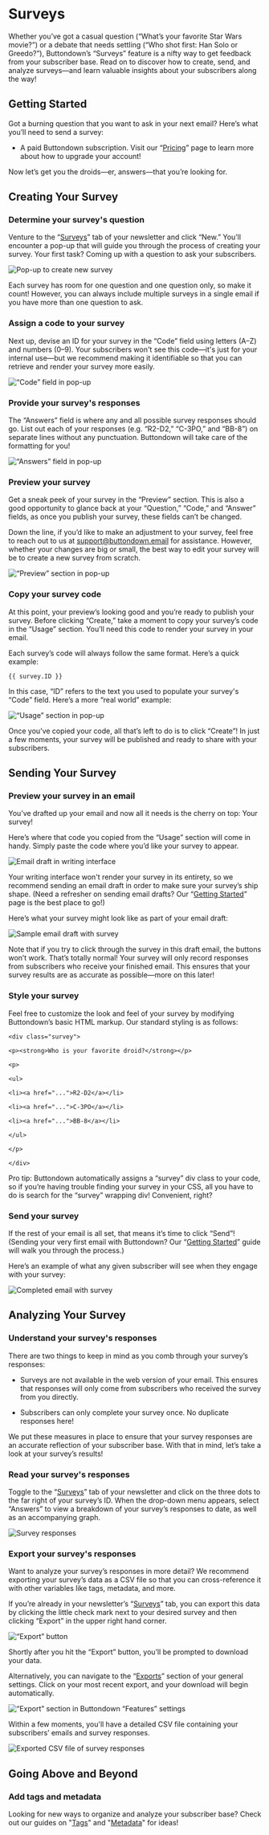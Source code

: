 ﻿# Surveys

Whether you’ve got a casual question (“What’s your favorite Star Wars movie?”) or a debate that needs settling (“Who shot first: Han Solo or Greedo?”), Buttondown’s “Surveys” feature is a nifty way to get feedback from your subscriber base. Read on to discover how to create, send, and analyze surveys—and learn valuable insights about your subscribers along the way!

## Getting Started

Got a burning question that you want to ask in your next email? Here’s what you’ll need to send a survey:

-   A paid Buttondown subscription. Visit our “[Pricing](https://buttondown.email/pricing)” page to learn more about how to upgrade your account!

Now let’s get you the droids—er, answers—that you’re looking for.

## Creating Your Survey

### Determine your survey's question

Venture to the “[Surveys](https://buttondown.email/surveys)” tab of your newsletter and click “New.” You’ll encounter a pop-up that will guide you through the process of creating your survey. Your first task? Coming up with a question to ask your subscribers.

![Pop-up to create new survey](https://github.com/madelinezday/buttondown/blob/main/images/surveys/surveys:pop-up-to-create-new-survey.gif?raw=true)

Each survey has room for one question and one question only, so make it count! However, you can always include multiple surveys in a single email if you have more than one question to ask.

### Assign a code to your survey

Next up, devise an ID for your survey in the “Code” field using letters (A–Z) and numbers (0–9). Your subscribers won't see this code—it's just for your internal use—but we recommend making it identifiable so that you can retrieve and render your survey more easily.

![“Code” field in pop-up](https://github.com/madelinezday/buttondown/blob/main/images/surveys/surveys:code-field-in-pop-up.gif?raw=true)

### Provide your survey's responses

The “Answers” field is where any and all possible survey responses should go. List out each of your responses (e.g. “R2-D2,” “C-3PO,” and “BB-8”) on separate lines without any punctuation. Buttondown will take care of the formatting for you!

![“Answers” field in pop-up](https://github.com/madelinezday/buttondown/blob/main/images/surveys/surveys:answers-field-in-pop-up.gif?raw=true)

### Preview your survey

Get a sneak peek of your survey in the “Preview” section. This is also a good opportunity to glance back at your “Question,” “Code,” and “Answer” fields, as once you publish your survey, these fields can’t be changed.

Down the line, if you’d like to make an adjustment to your survey, feel free to reach out to us at support@buttondown.email for assistance. However, whether your changes are big or small, the best way to edit your survey will be to create a new survey from scratch.

![“Preview” section in pop-up](https://github.com/madelinezday/buttondown/blob/main/images/surveys/surveys:preview-section-in-pop-up.gif?raw=true)

### Copy your survey code

At this point, your preview’s looking good and you’re ready to publish your survey. Before clicking “Create,” take a moment to copy your survey’s code in the “Usage” section. You’ll need this code to render your survey in your email.

Each survey’s code will always follow the same format. Here’s a quick example:

	{{ survey.ID }}

In this case, “ID” refers to the text you used to populate your survey's “Code” field. Here’s a more “real world” example:

![“Usage” section in pop-up](https://github.com/madelinezday/buttondown/blob/main/images/surveys/surveys:usage-section-in-pop-up.gif?raw=true)

Once you’ve copied your code, all that’s left to do is to click “Create”! In just a few moments, your survey will be published and ready to share with your subscribers.

## Sending Your Survey

### Preview your survey in an email

You’ve drafted up your email and now all it needs is the cherry on top: Your survey!

Here’s where that code you copied from the “Usage” section will come in handy. Simply paste the code where you’d like your survey to appear.

![Email draft in writing interface](https://github.com/madelinezday/buttondown/blob/main/images/email-interface/surveys:email-draft-in-writing-interface.gif?raw=true)

Your writing interface won't render your survey in its entirety, so we recommend sending an email draft in order to make sure your survey’s ship shape. (Need a refresher on sending email drafts? Our “[Getting Started](https://docs.buttondown.email/getting-started/registration-and-setup#draft-your-first-newsletter)” page is the best place to go!)

Here’s what your survey might look like as part of your email draft:

![Sample email draft with survey](https://github.com/madelinezday/buttondown/blob/main/images/emails/surveys:email-draft-in-inbox.gif?raw=true)

Note that if you try to click through the survey in this draft email, the buttons won’t work. That’s totally normal! Your survey will only record responses from subscribers who receive your finished email. This ensures that your survey results are as accurate as possible—more on this later!

### Style your survey

Feel free to customize the look and feel of your survey by modifying Buttondown’s basic HTML markup. Our standard styling is as follows:

	<div class="survey">

	<p><strong>Who is your favorite droid?</strong></p>

	<p>

	<ul>

	<li><a href="...">R2-D2</a></li>

	<li><a href="...">C-3PO</a></li>

	<li><a href="...">BB-8</a></li>

	</ul>

	</p>

	</div>

Pro tip: Buttondown automatically assigns a “survey” div class to your code, so if you’re having trouble finding your survey in your CSS, all you have to do is search for the “survey” wrapping div! Convenient, right?

### Send your survey

If the rest of your email is all set, that means it’s time to click “Send”! (Sending your very first email with Buttondown? Our “[Getting Started](https://docs.buttondown.email/getting-started/registration-and-setup#send-your-first-newsletter)” guide will walk you through the process.)

Here’s an example of what any given subscriber will see when they engage with your survey:

![Completed email with survey](https://github.com/madelinezday/buttondown/blob/main/images/emails/surveys:completed-survey.gif?raw=true)

## Analyzing Your Survey

### Understand your survey's responses

There are two things to keep in mind as you comb through your survey’s responses:

-   Surveys are not available in the web version of your email. This ensures that responses will only come from subscribers who received the survey from you directly.
    
-   Subscribers can only complete your survey once. No duplicate responses here!
    
We put these measures in place to ensure that your survey responses are an accurate reflection of your subscriber base. With that in mind, let’s take a look at your survey’s results!

### Read your survey's responses

Toggle to the “[Surveys](https://buttondown.email/surveys)” tab of your newsletter and click on the three dots to the far right of your survey’s ID. When the drop-down menu appears, select “Answers” to view a breakdown of your survey’s responses to date, as well as an accompanying graph.

![Survey responses](https://github.com/madelinezday/buttondown/blob/main/images/surveys/surveys:survey-responses.gif?raw=true)

### Export your survey's responses

Want to analyze your survey’s responses in more detail? We recommend exporting your survey’s data as a CSV file so that you can cross-reference it with other variables like tags, metadata, and more. 

If you’re already in your newsletter’s “[Surveys](https://buttondown.email/surveys)” tab, you can export this data by clicking the little check mark next to your desired survey and then clicking “Export” in the upper right hand corner.

![“Export” button](https://github.com/madelinezday/buttondown/blob/main/images/surveys/surveys:export-button-2.gif?raw=true)

Shortly after you hit the “Export” button, you’ll be prompted to download your data.
  
Alternatively, you can navigate to the “[Exports](https://buttondown.email/settings#exports)” section of your general settings. Click on your most recent export, and your download will begin automatically.

![“Export” section in Buttondown “Features” settings](https://github.com/madelinezday/buttondown/blob/main/images/settings/surveys:exports-section-in-settings.gif?raw=true)

Within a few moments, you'll have a detailed CSV file containing your subscribers’ emails and survey responses.

![Exported CSV file of survey responses](https://github.com/madelinezday/buttondown/blob/main/images/spreadsheets/surveys:exported-csv-file.gif?raw=true)

## Going Above and Beyond

### Add tags and metadata

Looking for new ways to organize and analyze your subscriber base? Check out our guides on "[Tags](https://docs.buttondown.email/advanced-features/tags-vs-newsletters)" and "[Metadata](https://docs.buttondown.email/advanced-features/metadata)" for ideas!


